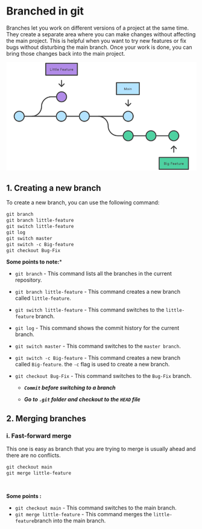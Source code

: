 # Branched in git

Branches let you work on different versions of a project at the same time. They create a separate area where you can make changes without affecting the main project. This is helpful when you want to try new features or fix bugs without disturbing the main branch. Once your work is done, you can bring those changes back into the main project.

![](https://github.com/abrahimcse/devops-resources/blob/main/Git%20%26%20GitHub/Images/01%20Git%20branch.png)

## 1. Creating a new branch

To create a new branch, you can use the following command:

```
git branch
git branch little-feature
git switch little-feature
git log
git switch master
git switch -c Big-feature
git checkout Bug-Fix

```

**Some points to note:***

- `git branch` - This command lists all the branches in the current repository.
- `git branch little-feature` - This command creates a new branch called `little-feature`.
- `git switch little-feature` - This command switches to the `little-feature` branch.
- `git log` - This command shows the commit history for the current branch.
- `git switch master` - This command switches to the `master branch`.
- `git switch -c Big-feature` - This command creates a new branch called `Big-feature`. the `-c` flag is used to create a new branch.
- `git checkout Bug-Fix` - This command switches to the `Bug-Fix` branch.

    - ***`Commit` before switching to a branch***

    - ***Go to `.git` folder and checkout to the `HEAD` file***

## 2. Merging branches
### i. Fast-forward merge
This one is easy as branch that you are trying to merge is usually ahead and there are no conflicts.

```
git checkout main
git merge little-feature
```
![]()

**Some points :**

- `git checkout main` - This command switches to the main branch.
- `git merge little-feature` - This command merges the `little-feature`branch into the main branch.